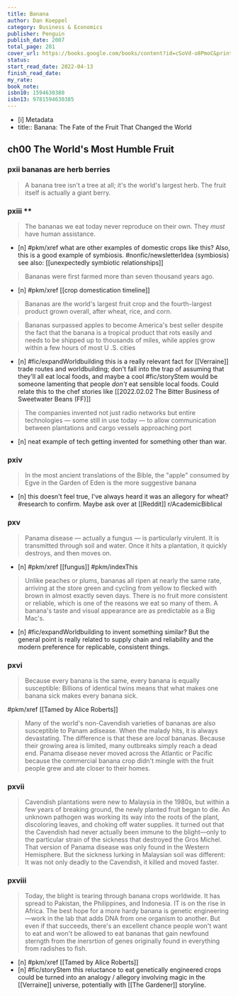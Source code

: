 ```yaml
---
title: Banana
author: Dan Koeppel
category: Business & Economics
publisher: Penguin
publish_date: 2007
total_page: 281
cover_url: https://books.google.com/books/content?id=cSoVd-o8PmoC&printsec=frontcover&img=1&zoom=1&edge=curl&source=gbs_api
status: 
start_read_date: 2022-04-13
finish_read_date: 
my_rate: 
book_note: 
isbn10: 1594630380
isbn13: 9781594630385
---
```


* [i] Metadata
* title:: Banana: The Fate of the Fruit That Changed the World

## ch00 The World's Most Humble Fruit

### pxii bananas are herb berries

> A banana tree isn't a tree at all; it's the world's largest herb. The fruit itself is actually a giant berry. 


### pxiii **

> The bananas we eat today never reproduce on their own. They _must_ have human assistance. 

- [n] #pkm/xref what are other examples of domestic crops like this? Also, this is a good example of symbiosis. #nonfic/newsletterIdea (symbiosis) see also: [[unexpectedly symbiotic relationships]]

> Bananas were first farmed more than seven thousand years ago. 

- [n] #pkm/xref [[crop domestication timeline]]

> Bananas are the world's largest fruit crop and the fourth-largest product grown overall, after wheat, rice, and corn. 

> Bananas surpassed apples to become America's best seller despite the fact that the banana is a tropical product that rots easily and needs to be shipped up to thousands of miles, while apples grow within a few hours of most U .S. cities

- [n] #fic/expandWorldbuilding this is a really relevant fact for [[Verraine]] trade routes and worldbuilding; don't fall into the trap of assuming that they'll all eat local foods, and maybe a cool #fic/storyStem would be someone lamenting that people _don't_ eat sensible local foods. Could relate this to the chef stories like [[2022.02.02 The Bitter Business of Sweetwater Beans (FF)]]

> The companies invented not just radio networks but entire technologies — some still in use today — to allow communication between plantations and cargo vessels approaching port

- [n] neat example of tech getting invented for something other than war.

### pxiv

 > In the most ancient translations of the Bible, the "apple" consumed by Egve in the Garden of Eden is the more suggestive banana
 
 - [n] this doesn't feel true, I've always heard it was an allegory for wheat? #research to confirm. Maybe ask over at [[Reddit]] r/AcademicBiblical

### pxv

> Panama disease — actually a fungus — is particularly virulent. It is transmitted through soil and water. Once it hits a plantation, it quickly destroys, and then moves on. 

- [n] #pkm/xref [[fungus]] #pkm/indexThis 

> Unlike peaches or plums, bananas all ripen at nearly the same rate, arriving at the store green and cycling from yellow to flecked with brown in almost exactly seven days. There is no fruit more consistent or reliable, which is one of the reasons we eat so many of them. A banana's taste and visual appearance are as predictable as a Big Mac's. 

- [n] #fic/expandWorldbuilding to invent something similar? But the general point is really related to supply chain and reliability and the modern preference for replicable, consistent things. 

### pxvi

> Because every banana is the same, every banana is equally susceptible: Billions of identical twins means that what makes one banana sick makes every banana sick. 

#pkm/xref [[Tamed by Alice Roberts]]

> Many of the world's non-Cavendish varieties of bananas are also susceptible to Panam adisease. When the malady hits, it is always devastating. The difference is that these are _local_ bananas. Because their growing area is limited, many outbreaks simply reach a dead end. Panama disease never moved across the Atlantic or Pacific because the commercial banana crop didn't mingle with the fruit people grew and ate closer to their homes. 

### pxvii

> Cavendish plantations were new to Malaysia in the 1980s, but within a few years of breaking ground, the newly planted fruit began to die. An unknown pathogen was working its way into the roots of the plant, discoloring leaves, and choking off water supplies. It turned out that the Cavendish had never actually been immune to the blight—only to the particular strain of the sickness that destroyed the Gros Michel. That version of Panama disease was only found in the Western Hemisphere. But the sickness lurking in Malaysian soil was different: It was not only deadly to the Cavendish, it killed and moved faster. 

### pxviii

> Today, the blight is tearing through banana crops worldwide. It has spread to Pakistan, the Philippines, and Indonesia. IT is on the rise in Africa. The best hope for a more hardy banana is genetic engineering—work in the lab that adds DNA from one organism to another. But even if that succeeds, there's an excellent chance people won't want to eat and won't be allowed to eat bananas that gain newfound sterngth from the inersrtion of genes originally found in everything from radishes to fish. 

- [n] #pkm/xref [[Tamed by Alice Roberts]]
- [n] #fic/storyStem this reluctance to eat genetically engineered crops could be turned into an analogy / allegory involving magic in the [[Verraine]] universe, potentially with [[The Gardener]] storyline. 


